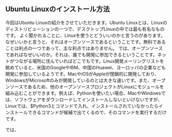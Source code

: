 ## Ubuntu Linuxのインストール方法

今回はUbuntu Linuxの紹介をさせていただきます。Ubuntu Linuxとは、Linuxのディストリビューションの一つで、デスクトップLinuxの中では最も有名なものです。
よく聞かれることに、Linuxを使うとどういいのかと言うのがあります。なぜいいかと言うと、それはオープンソースであるということです。無料であることは利点の一つであって、主な利点ではありません。
では、オープンソースであればなぜいいのか。それは、誰でも開発に参加できるということです。ネットがつながる場所に住んでいればどこでもです。Linux開発メーリングリストを眺めていると、米国のGoogleやIBM、中国のHuawei、ヨーロッパの企業なども開発に参加しているようです。MacやiOSがAppleが閉鎖的に開発しており、WindowsがMicrosoftのみが開発しているのとは大きな違いです。また、オープンソースであるため、他のオープンソースプロジェクトがLinuxにモジュールを組み込むことができます。例えば、Pythonを使いたい場合、MacやWindowsでは、ソフトウェアをダウンロードしてインストールしないといけないですが、Linuxでは、$Python3とコマンドで入れ、インストールされていなかったらインストールできるコマンドが候補で出てくるので、そのコマンドを実行するだけです。

では、
